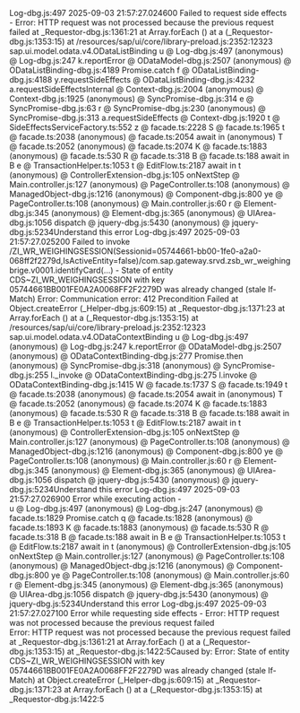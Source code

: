 Log-dbg.js:497 2025-09-03 21:57:27.024600 Failed to request side effects - Error: HTTP request was not processed because the previous request failed
    at _Requestor-dbg.js:1361:21
    at Array.forEach (<anonymous>)
    at a (_Requestor-dbg.js:1353:15)
    at /resources/sap/ui/core/library-preload.js:2352:12323 sap.ui.model.odata.v4.ODataListBinding
u @ Log-dbg.js:497
(anonymous) @ Log-dbg.js:247
k.reportError @ ODataModel-dbg.js:2507
(anonymous) @ ODataListBinding-dbg.js:4189
Promise.catch
f @ ODataListBinding-dbg.js:4188
y.requestSideEffects @ ODataListBinding-dbg.js:4232
a.requestSideEffectsInternal @ Context-dbg.js:2004
(anonymous) @ Context-dbg.js:1925
(anonymous) @ SyncPromise-dbg.js:314
e @ SyncPromise-dbg.js:63
r @ SyncPromise-dbg.js:230
(anonymous) @ SyncPromise-dbg.js:313
a.requestSideEffects @ Context-dbg.js:1920
t @ SideEffectsServiceFactory.ts:552
z @ facade.ts:2228
S @ facade.ts:1965
t @ facade.ts:2038
(anonymous) @ facade.ts:2054
await in (anonymous)
T @ facade.ts:2052
(anonymous) @ facade.ts:2074
K @ facade.ts:1883
(anonymous) @ facade.ts:530
R @ facade.ts:318
B @ facade.ts:188
await in B
e @ TransactionHelper.ts:1053
t @ EditFlow.ts:2187
await in t
(anonymous) @ ControllerExtension-dbg.js:105
onNextStep @ Main.controller.js:127
(anonymous) @ PageController.ts:108
(anonymous) @ ManagedObject-dbg.js:1216
(anonymous) @ Component-dbg.js:800
ye @ PageController.ts:108
(anonymous) @ Main.controller.js:60
r @ Element-dbg.js:345
(anonymous) @ Element-dbg.js:365
(anonymous) @ UIArea-dbg.js:1056
dispatch @ jquery-dbg.js:5430
(anonymous) @ jquery-dbg.js:5234Understand this error
Log-dbg.js:497 2025-09-03 21:57:27.025200 Failed to invoke /ZI_WR_WEIGHINGSESSION(Sessionid=05744661-bb00-1fe0-a2a0-068ff2f2279d,IsActiveEntity=false)/com.sap.gateway.srvd.zsb_wr_weighingbrige.v0001.identifyCard(...) - State of entity CDS~ZI_WR_WEIGHINGSESSION with key 05744661BB001FE0A2A0068FF2F2279D was already changed (stale If-Match)
Error: Communication error: 412 Precondition Failed
    at Object.createError (_Helper-dbg.js:609:15)
    at _Requestor-dbg.js:1371:23
    at Array.forEach (<anonymous>)
    at a (_Requestor-dbg.js:1353:15)
    at /resources/sap/ui/core/library-preload.js:2352:12323 sap.ui.model.odata.v4.ODataContextBinding
u @ Log-dbg.js:497
(anonymous) @ Log-dbg.js:247
k.reportError @ ODataModel-dbg.js:2507
(anonymous) @ ODataContextBinding-dbg.js:277
Promise.then
(anonymous) @ SyncPromise-dbg.js:318
(anonymous) @ SyncPromise-dbg.js:255
l._invoke @ ODataContextBinding-dbg.js:275
l.invoke @ ODataContextBinding-dbg.js:1415
W @ facade.ts:1737
S @ facade.ts:1949
t @ facade.ts:2038
(anonymous) @ facade.ts:2054
await in (anonymous)
T @ facade.ts:2052
(anonymous) @ facade.ts:2074
K @ facade.ts:1883
(anonymous) @ facade.ts:530
R @ facade.ts:318
B @ facade.ts:188
await in B
e @ TransactionHelper.ts:1053
t @ EditFlow.ts:2187
await in t
(anonymous) @ ControllerExtension-dbg.js:105
onNextStep @ Main.controller.js:127
(anonymous) @ PageController.ts:108
(anonymous) @ ManagedObject-dbg.js:1216
(anonymous) @ Component-dbg.js:800
ye @ PageController.ts:108
(anonymous) @ Main.controller.js:60
r @ Element-dbg.js:345
(anonymous) @ Element-dbg.js:365
(anonymous) @ UIArea-dbg.js:1056
dispatch @ jquery-dbg.js:5430
(anonymous) @ jquery-dbg.js:5234Understand this error
Log-dbg.js:497 2025-09-03 21:57:27.026900 Error while executing action  -  
u @ Log-dbg.js:497
(anonymous) @ Log-dbg.js:247
(anonymous) @ facade.ts:1829
Promise.catch
q @ facade.ts:1828
(anonymous) @ facade.ts:1893
K @ facade.ts:1883
(anonymous) @ facade.ts:530
R @ facade.ts:318
B @ facade.ts:188
await in B
e @ TransactionHelper.ts:1053
t @ EditFlow.ts:2187
await in t
(anonymous) @ ControllerExtension-dbg.js:105
onNextStep @ Main.controller.js:127
(anonymous) @ PageController.ts:108
(anonymous) @ ManagedObject-dbg.js:1216
(anonymous) @ Component-dbg.js:800
ye @ PageController.ts:108
(anonymous) @ Main.controller.js:60
r @ Element-dbg.js:345
(anonymous) @ Element-dbg.js:365
(anonymous) @ UIArea-dbg.js:1056
dispatch @ jquery-dbg.js:5430
(anonymous) @ jquery-dbg.js:5234Understand this error
Log-dbg.js:497 2025-09-03 21:57:27.027100 Error while requesting side effects - Error: HTTP request was not processed because the previous request failed  
 Error: HTTP request was not processed because the previous request failed
    at _Requestor-dbg.js:1361:21
    at Array.forEach (<anonymous>)
    at a (_Requestor-dbg.js:1353:15)
    at _Requestor-dbg.js:1422:5Caused by: Error: State of entity CDS~ZI_WR_WEIGHINGSESSION with key 05744661BB001FE0A2A0068FF2F2279D was already changed (stale If-Match)
    at Object.createError (_Helper-dbg.js:609:15)
    at _Requestor-dbg.js:1371:23
    at Array.forEach (<anonymous>)
    at a (_Requestor-dbg.js:1353:15)
    at _Requestor-dbg.js:1422:5
